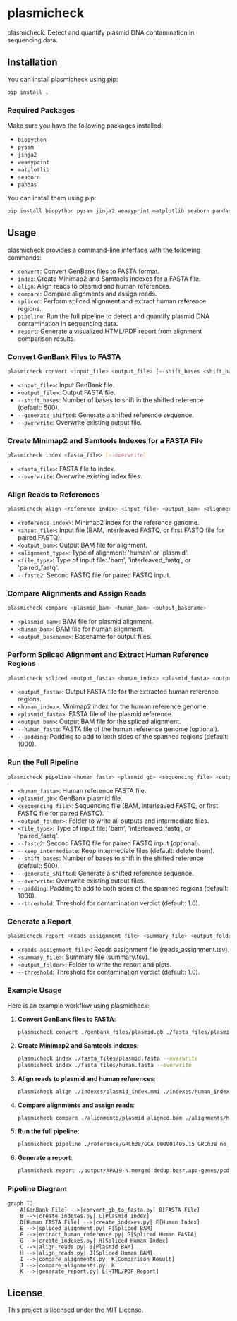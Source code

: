 # plasmicheck

plasmicheck: Detect and quantify plasmid DNA contamination in sequencing data.

## Installation

You can install plasmicheck using pip:

```bash
pip install .
```

### Required Packages

Make sure you have the following packages installed:

- `biopython`
- `pysam`
- `jinja2`
- `weasyprint`
- `matplotlib`
- `seaborn`
- `pandas`

You can install them using pip:

```bash
pip install biopython pysam jinja2 weasyprint matplotlib seaborn pandas
```

## Usage

plasmicheck provides a command-line interface with the following commands:

- `convert`: Convert GenBank files to FASTA format.
- `index`: Create Minimap2 and Samtools indexes for a FASTA file.
- `align`: Align reads to plasmid and human references.
- `compare`: Compare alignments and assign reads.
- `spliced`: Perform spliced alignment and extract human reference regions.
- `pipeline`: Run the full pipeline to detect and quantify plasmid DNA contamination in sequencing data.
- `report`: Generate a visualized HTML/PDF report from alignment comparison results.

### Convert GenBank Files to FASTA

```bash
plasmicheck convert <input_file> <output_file> [--shift_bases <shift_bases>] [--generate_shifted] [--overwrite]
```

- `<input_file>`: Input GenBank file.
- `<output_file>`: Output FASTA file.
- `--shift_bases`: Number of bases to shift in the shifted reference (default: 500).
- `--generate_shifted`: Generate a shifted reference sequence.
- `--overwrite`: Overwrite existing output file.

### Create Minimap2 and Samtools Indexes for a FASTA File

```bash
plasmicheck index <fasta_file> [--overwrite]
```

- `<fasta_file>`: FASTA file to index.
- `--overwrite`: Overwrite existing index files.

### Align Reads to References

```bash
plasmicheck align <reference_index> <input_file> <output_bam> <alignment_type> <file_type> [--fastq2 <fastq2>]
```

- `<reference_index>`: Minimap2 index for the reference genome.
- `<input_file>`: Input file (BAM, interleaved FASTQ, or first FASTQ file for paired FASTQ).
- `<output_bam>`: Output BAM file for alignment.
- `<alignment_type>`: Type of alignment: 'human' or 'plasmid'.
- `<file_type>`: Type of input file: 'bam', 'interleaved_fastq', or 'paired_fastq'.
- `--fastq2`: Second FASTQ file for paired FASTQ input.

### Compare Alignments and Assign Reads

```bash
plasmicheck compare <plasmid_bam> <human_bam> <output_basename>
```

- `<plasmid_bam>`: BAM file for plasmid alignment.
- `<human_bam>`: BAM file for human alignment.
- `<output_basename>`: Basename for output files.

### Perform Spliced Alignment and Extract Human Reference Regions

```bash
plasmicheck spliced <output_fasta> <human_index> <plasmid_fasta> <output_bam> [--human_fasta <human_fasta>] [--padding <padding>]
```

- `<output_fasta>`: Output FASTA file for the extracted human reference regions.
- `<human_index>`: Minimap2 index for the human reference genome.
- `<plasmid_fasta>`: FASTA file of the plasmid reference.
- `<output_bam>`: Output BAM file for the spliced alignment.
- `--human_fasta`: FASTA file of the human reference genome (optional).
- `--padding`: Padding to add to both sides of the spanned regions (default: 1000).

### Run the Full Pipeline

```bash
plasmicheck pipeline <human_fasta> <plasmid_gb> <sequencing_file> <output_folder> <file_type> [--fastq2 <fastq2>] [--keep_intermediate] [--shift_bases <shift_bases>] [--generate_shifted] [--overwrite] [--padding <padding>] [--threshold <threshold>]
```

- `<human_fasta>`: Human reference FASTA file.
- `<plasmid_gb>`: GenBank plasmid file.
- `<sequencing_file>`: Sequencing file (BAM, interleaved FASTQ, or first FASTQ file for paired FASTQ).
- `<output_folder>`: Folder to write all outputs and intermediate files.
- `<file_type>`: Type of input file: 'bam', 'interleaved_fastq', or 'paired_fastq'.
- `--fastq2`: Second FASTQ file for paired FASTQ input (optional).
- `--keep_intermediate`: Keep intermediate files (default: delete them).
- `--shift_bases`: Number of bases to shift in the shifted reference (default: 500).
- `--generate_shifted`: Generate a shifted reference sequence.
- `--overwrite`: Overwrite existing output files.
- `--padding`: Padding to add to both sides of the spanned regions (default: 1000).
- `--threshold`: Threshold for contamination verdict (default: 1.0).

### Generate a Report

```bash
plasmicheck report <reads_assignment_file> <summary_file> <output_folder> [--threshold <threshold>]
```

- `<reads_assignment_file>`: Reads assignment file (reads_assignment.tsv).
- `<summary_file>`: Summary file (summary.tsv).
- `<output_folder>`: Folder to write the report and plots.
- `--threshold`: Threshold for contamination verdict (default: 1.0).

### Example Usage

Here is an example workflow using plasmicheck:

1. **Convert GenBank files to FASTA**:
    ```bash
    plasmicheck convert ./genbank_files/plasmid.gb ./fasta_files/plasmid.fasta
    ```

2. **Create Minimap2 and Samtools indexes**:
    ```bash
    plasmicheck index ./fasta_files/plasmid.fasta --overwrite
    plasmicheck index ./fasta_files/human.fasta --overwrite
    ```

3. **Align reads to plasmid and human references**:
    ```bash
    plasmicheck align ./indexes/plasmid_index.mmi ./indexes/human_index.mmi ./reads/sample_R1.fastq.gz ./reads/sample_R2.fastq.gz ./alignments/plasmid_aligned.bam ./alignments/human_aligned.bam
    ```

4. **Compare alignments and assign reads**:
    ```bash
    plasmicheck compare ./alignments/plasmid_aligned.bam ./alignments/human_aligned.bam ./results/read_assignments
    ```

5. **Run the full pipeline**:
    ```bash
    plasmicheck pipeline ./reference/GRCh38/GCA_000001405.15_GRCh38_no_alt_analysis_set.fna ./reference/plasmid/pcdna5_cacna1h_genbank.gb ./data/APA19-N.merged.dedup.bqsr.apa-genes.bam ./output/ bam --threshold 1.0
    ```

6. **Generate a report**:
    ```bash
    plasmicheck report ./output/APA19-N.merged.dedup.bqsr.apa-genes/pcdna5_cacna1h_genbank/comparison_result.reads_assignment.tsv ./output/APA19-N.merged.dedup.bqsr.apa-genes/pcdna5_cacna1h_genbank/comparison_result.summary.tsv ./output/
    ```

### Pipeline Diagram

```mermaid
graph TD
    A[GenBank File] -->|convert_gb_to_fasta.py| B[FASTA File]
    B -->|create_indexes.py| C[Plasmid Index]
    D[Human FASTA File] -->|create_indexes.py| E[Human Index]
    E -->|spliced_alignment.py| F[Spliced BAM]
    F -->|extract_human_reference.py| G[Spliced Human FASTA]
    G -->|create_indexes.py| H[Spliced Human Index]
    C -->|align_reads.py| I[Plasmid BAM]
    H -->|align_reads.py| J[Spliced Human BAM]
    I -->|compare_alignments.py| K[Comparison Result]
    J -->|compare_alignments.py| K
    K -->|generate_report.py| L[HTML/PDF Report]
```

## License

This project is licensed under the MIT License.
